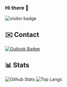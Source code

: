 ### Hi there 👋

![visitor badge](https://visitor-badge.imlete.cn/?id=Arnaud-Myxed.Arnaud-Myxed&label=Total%20of%20visits&color=3c7dbe)

## ✉️ Contact

[![Outlook Badge](https://img.shields.io/badge/-arnaud.rougetet@myxed.eu-0078D4?style=flat-square&logo=microsoft-outlook&logoColor=white&link=mailto:arnaud.rougetet@myxed.eu)](mailto:arnaud.rougetet@myxed.eu)

## :bar_chart: Stats

![Github Stats](https://github-readme-stats.vercel.app/api?username=Arnaud-Myxed&include_all_commits=true&show_icons=true&count_private=true&hide=prs,issues&role=OWNER,ORGANIZATION_MEMBER,COLLABORATOR&theme=tokyonight)
![Top Langs](https://github-readme-stats-one-bice.vercel.app/api/top-langs/?username=Arnaud-Myxed&langs_count=10&layout=compact&role=OWNER,ORGANIZATION_MEMBER,COLLABORATOR&theme=tokyonight)
